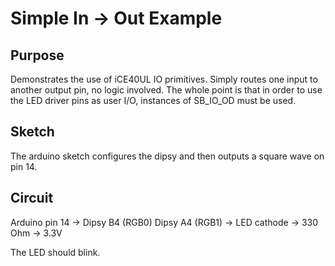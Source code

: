 # Simple In -> Out Example

## Purpose
Demonstrates the use of iCE40UL IO primitives. Simply routes one input to another output pin, no logic involved. The whole point is that in order to use the LED driver pins as user I/O, instances of SB\_IO\_OD must be used.

## Sketch
The arduino sketch configures the  dipsy and then outputs a square wave on pin 14.

## Circuit
Arduino pin 14 -> Dipsy B4 (RGB0)
Dipsy A4 (RGB1) -> LED cathode -> 330 Ohm -> 3.3V

The LED should blink.